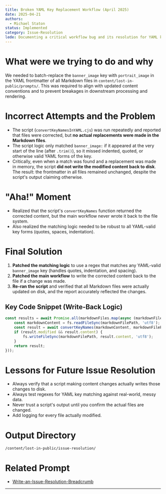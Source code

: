 ```yaml
---
title: Broken YAML Key Replacement Workflow (April 2025)
date: 2025-04-21
authors:
  - Michael Staton
status: Implemented
category: Issue-Resolution
lede: Documenting a critical workflow bug and its resolution for YAML key replacement in Markdown frontmatter
---
```


# What were we trying to do and why

We needed to batch-replace the `banner_image` key with `portrait_image` in the YAML frontmatter of all Markdown files in `content/lost-in-public/prompts/`. This was required to align with updated content conventions and to prevent breakages in downstream processing and rendering.

# Incorrect Attempts and the Problem

- The script (`convertKeyNamesInYAML.cjs`) was run repeatedly and reported that files were corrected, but **no actual replacements were made in the Markdown files**.
- The script logic only matched `banner_image:` if it appeared at the very start of the line (after `.trim()`), so it missed indented, quoted, or otherwise valid YAML forms of the key.
- Critically, even when a match was found and a replacement was made in memory, the script **did not write the modified content back to disk**. The result: the frontmatter in all files remained unchanged, despite the script's output claiming otherwise.

# "Aha!" Moment

- Realized that the script's `convertKeyNames` function returned the corrected content, but the main workflow never wrote it back to the file system.
- Also realized the matching logic needed to be robust to all YAML-valid key forms (quotes, spaces, indentation).

# Final Solution

1. **Patched the matching logic** to use a regex that matches any YAML-valid `banner_image` key (handles quotes, indentation, and spacing).
2. **Patched the main workflow** to write the corrected content back to the file if a change was made.
3. **Re-ran the script** and verified that all Markdown files were actually updated on disk, and the report accurately reflected the changes.

## Key Code Snippet (Write-Back Logic)
```js
const results = await Promise.all(markdownFiles.map(async (markdownFilePath) => {
    const markdownContent = fs.readFileSync(markdownFilePath, 'utf8');
    const result = await convertKeyNames(markdownContent, markdownFilePath);
    if (result.modified && result.content) {
        fs.writeFileSync(markdownFilePath, result.content, 'utf8');
    }
    return result;
}));
```

# Lessons for Future Issue Resolution

- Always verify that a script making content changes actually writes those changes to disk.
- Always test regexes for YAML key matching against real-world, messy data.
- Never trust a script's output until you confirm the actual files are changed.
- Add logging for every file actually modified.

# Output Directory
`/content/lost-in-public/issue-resolution/`

# Related Prompt
- [Write-an-Issue-Resolution-Breadcrumb](../prompts/workflow/Write-an-Issue-Resolution-Breadcrumb.md)

---
